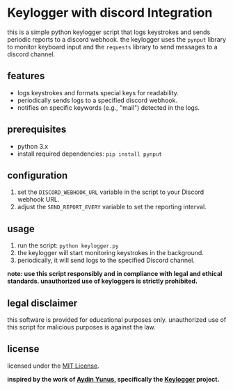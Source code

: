 # Keylogger with discord Integration

this is a simple python keylogger script that logs keystrokes and sends periodic reports to a discord webhook. the keylogger uses the `pynput` library to monitor keyboard input and the `requests` library to send messages to a discord channel.

## features

- logs keystrokes and formats special keys for readability.
- periodically sends logs to a specified discord webhook.
- notifies on specific keywords (e.g., "mail") detected in the logs.

## prerequisites

- python 3.x
- install required dependencies: `pip install pynput`

## configuration

1. set the `DISCORD_WEBHOOK_URL` variable in the script to your Discord webhook URL.
2. adjust the `SEND_REPORT_EVERY` variable to set the reporting interval.

## usage

1. run the script: `python keylogger.py`
2. the keylogger will start monitoring keystrokes in the background.
3. periodically, it will send logs to the specified Discord channel.

**note: use this script responsibly and in compliance with legal and ethical standards. unauthorized use of keyloggers is strictly prohibited.**

## legal disclaimer

this software is provided for educational purposes only. unauthorized use of this script for malicious purposes is against the law.

## license

licensed under the [MIT License](LICENSE).

**inspired by the work of [Aydin Yunus](https://github.com/aydinnyunus), specifically the [Keylogger](https://github.com/aydinnyunus/Keylogger) project.**

